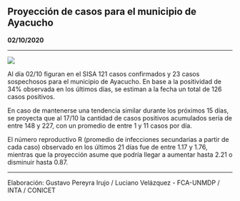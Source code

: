 ## Proyección de casos para el municipio de Ayacucho

**02/10/2020**

---
![](proyección_ayacucho.png?raw=true)

Al día 02/10 figuran en el SISA 121 casos confirmados y 23 casos sospechosos para el municipio de Ayacucho. En base a la positividad de 34% observada en los últimos días, se estiman a la fecha un total de 126 casos positivos.

En caso de mantenerse una tendencia similar durante los próximos 15 días, se proyecta que al 17/10 la cantidad de casos positivos acumulados sería de entre 148 y 227, con un promedio de entre 1 y 11 casos por día.

El número reproductivo R (promedio de infecciones secundarias a partir de cada caso) observado en los últimos 21 días fue de entre 1.17 y 1.76, mientras que la proyección asume que podría llegar a aumentar hasta 2.21 o disminuir hasta 0.87. 

---

Elaboración: Gustavo Pereyra Irujo / Luciano Velázquez - FCA-UNMDP / INTA / CONICET

